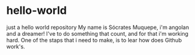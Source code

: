 # hello-world
just a hello world repository
My name  is Sócrates Muquepe, i'm angolan and a dreamer!
I've to do something that count, and for that i'm working hard.
One of the staps that i need to make, is to lear how does Github work's.
